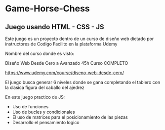 # Game-Horse-Chess
## Juego usando HTML - CSS - JS

Este juego es un proyecto dentro de un curso de diseño web dictado por instructores de Codigo Facilito en la plataforma Udemy

Nombre del curso donde es visto:

Diseño Web Desde Cero a Avanzado 45h Curso COMPLETO

https://www.udemy.com/course/diseno-web-desde-cero/

El juego busca generar 6 niveles donde se gana completando el tablero con la clasica figura del caballo del ajedrez

En este juego practico de JS:

* Uso de funciones
* Uso de bucles y condicionales
* El uso de matrices para el posicionamiento de las piezas
* Desarrollo el pensamiento logico
